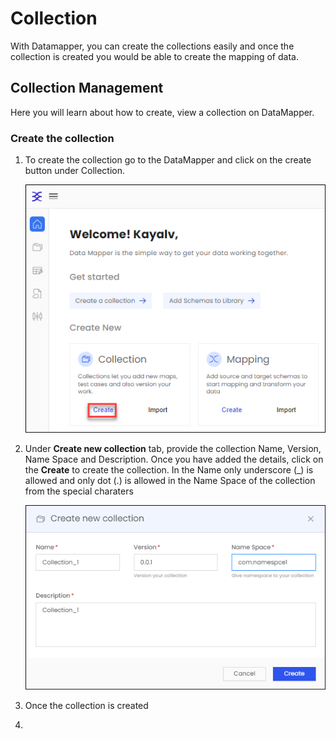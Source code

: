 # Collection

With Datamapper, you can create the collections easily and once the collection is created you would be able to create the mapping of data.

## Collection Management

Here you will learn about how to create, view a collection on DataMapper.

### Create the collection

1. To create the collection go to the DataMapper and click on the create button under Collection.

    ![](media/create-collection-1.png)

2. Under **Create new collection** tab, provide the collection Name, Version, Name Space and Description. Once you have added the details, click on the **Create** to create the collection. In the Name only underscore (_) is allowed and only dot (.) is allowed in the Name Space of the collection from the special charaters

    ![](media/create-collection-2.png)

3. Once the collection is created 
4.  
